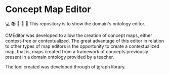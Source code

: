 # Concept Map Editor

:computer: :books: :pencil: :closed_lock_with_key: :school:
This repository is to show the domain's ontology editor.

CMEditor was developed to allow the creation of concept maps, either context-free or contextualized. The great advantage of this editor in relation to other types of map editors is the opportunity to create a contextualized map, that is, maps created from a framework of concepts previously present in a domain ontology provided by a teacher.

The tool created was developed through of jgraph library.
